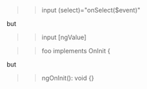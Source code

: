 >> input (select)="onSelect($event)" 

but
>> input [ngValue]



>> foo implements OnInit {

but 

>> ngOnInit(): void {}
